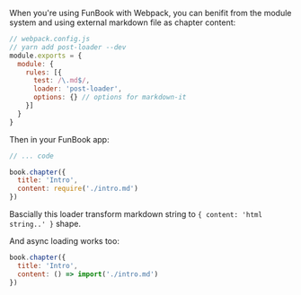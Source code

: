 When you're using FunBook with Webpack, you can benifit from the module system and using external markdown file as chapter content:

```js
// webpack.config.js
// yarn add post-loader --dev
module.exports = {
  module: {
    rules: [{
      test: /\.md$/,
      loader: 'post-loader',
      options: {} // options for markdown-it
    }]
  }
}
```

Then in your FunBook app:

```js
// ... code

book.chapter({
  title: 'Intro',
  content: require('./intro.md')
})
```

Bascially this loader transform markdown string to `{ content: 'html string..' }` shape.

And async loading works too:

```js
book.chapter({
  title: 'Intro',
  content: () => import('./intro.md')
})
```
